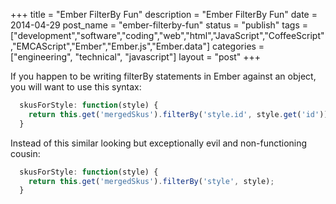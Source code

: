 +++
title = "Ember FilterBy Fun"
description = "Ember FilterBy Fun"
date = 2014-04-29
post_name = "ember-filterby-fun"
status = "publish"
tags = ["development","software","coding","web","html","JavaScript","CoffeeScript","EMCAScript","Ember","Ember.js","Ember.data"]
categories = ["engineering", "technical", "javascript"]
layout = "post"
+++

If you happen to be writing filterBy statements in Ember against an object, you will want to use this syntax:

```javascript
  skusForStyle: function(style) {
    return this.get('mergedSkus').filterBy('style.id', style.get('id'));
  }
```

Instead of this similar looking but exceptionally evil and non-functioning cousin:

```javascript
  skusForStyle: function(style) {
    return this.get('mergedSkus').filterBy('style', style);
  }
```
